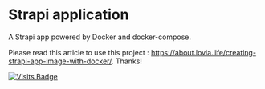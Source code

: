 # Strapi application

A Strapi app powered by Docker and docker-compose.

Please read this article to use this project : https://about.lovia.life/creating-strapi-app-image-with-docker/.
Thanks!

[![Visits Badge](https://badges.pufler.dev/visits/kevinadhiguna/strapi-dockerize)](https://github.com/kevinadhiguna)
